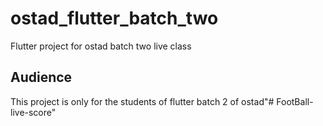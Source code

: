# ostad_flutter_batch_two

Flutter project for ostad batch two live class

## Audience 
This project is only for the students of flutter batch 2 of ostad"# FootBall-live-score" 
